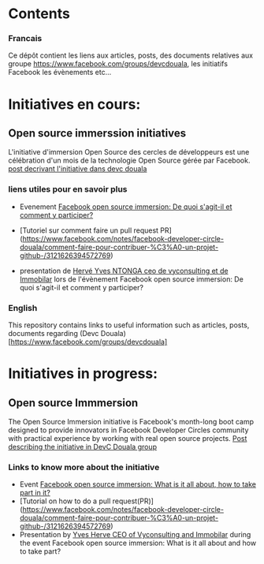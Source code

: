 # Contents
### Francais
Ce dépôt contient les liens aux articles, posts, des documents relatives aux groupe https://www.facebook.com/groups/devcdouala, les initiatifs Facebook les évènements etc...

# Initiatives en cours:
## Open source immerssion initiatives
L'initiative d'immersion Open Source des cercles de développeurs est une célébration d'un mois de la technologie Open Source gérée par Facebook.
[post decrivant l'initiative dans devc douala](https://www.facebook.com/groups/devcdouala/permalink/626904544929487/)

### liens utiles pour en savoir plus
* Evenement [Facebook open source immersion: De quoi s'agit-il et comment y participer?](https://www.facebook.com/events/694423391111412)

* [Tutoriel sur comment faire un pull request PR] (https://www.facebook.com/notes/facebook-developer-circle-douala/comment-faire-pour-contribuer-%C3%A0-un-projet-github-/3121626394572769)
* presentation de [Hervé Yves NTONGA ceo de vyconsulting et de Immobilar](https://docs.google.com/presentation/d/1RtOBDUbjneVp0Q2O_SIxvFopcPprifW38HyX4u5zy5c/edit) lors de l'évènement Facebook open source immersion: De quoi s'agit-il et comment y participer?




### English
This repository contains links to useful information such as articles, posts, documents regarding (Devc Douala)[https://www.facebook.com/groups/devcdouala]

# Initiatives in progress:
## Open source Immmersion
 The Open Source Immersion initiative is Facebook's month-long boot camp designed to provide innovators in Facebook Developer Circles community with practical experience by working with real open source projects.
 [Post describing the initiative in DevC Douala group](https://www.facebook.com/groups/devcdouala/permalink/626904544929487/)

### Links to know more about the initiative
* Event [Facebook open source immersion: What is it all about, how to take part in it?](https://www.facebook.com/events/694423391111412)
* [Tutorial on how to do a pull request(PR)] (https://www.facebook.com/notes/facebook-developer-circle-douala/comment-faire-pour-contribuer-%C3%A0-un-projet-github-/3121626394572769)
* Presentation by [Yves Herve CEO of Vyconsulting and Immobilar](https://docs.google.com/presentation/d/1RtOBDUbjneVp0Q2O_SIxvFopcPprifW38HyX4u5zy5c/edit) during the event Facebook open source immersion: What is it all about and how to take part?
